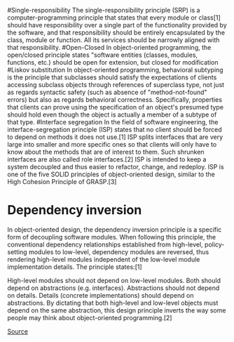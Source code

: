 #Single-responsibility 
The single-responsibility principle (SRP) is a computer-programming principle that states that every module or class[1] should have responsibility over a single part of the functionality provided by the software, and that responsibility should be entirely encapsulated by the class, module or function. All its services should be narrowly aligned with that responsibility.
#Open-Closed 
In object-oriented programming, the open/closed principle states "software entities (classes, modules, functions, etc.) should be open for extension, but closed for modification
#Liskov substitution
In object-oriented programming, behavioral subtyping is the principle that subclasses should satisfy the expectations of clients accessing subclass objects through references of superclass type, not just as regards syntactic safety (such as absence of "method-not-found" errors) but also as regards behavioral correctness. Specifically, properties that clients can prove using the specification of an object's presumed type should hold even though the object is actually a member of a subtype of that type.
#Interface segregation
In the field of software engineering, the interface-segregation principle (ISP) states that no client should be forced to depend on methods it does not use.[1] ISP splits interfaces that are very large into smaller and more specific ones so that clients will only have to know about the methods that are of interest to them. Such shrunken interfaces are also called role interfaces.[2] ISP is intended to keep a system decoupled and thus easier to refactor, change, and redeploy. ISP is one of the five SOLID principles of object-oriented design, similar to the High Cohesion Principle of GRASP.[3]

# Dependency inversion
In object-oriented design, the dependency inversion principle is a specific form of decoupling software modules. When following this principle, the conventional dependency relationships established from high-level, policy-setting modules to low-level, dependency modules are reversed, thus rendering high-level modules independent of the low-level module implementation details. The principle states:[1]

High-level modules should not depend on low-level modules. Both should depend on abstractions (e.g. interfaces).
Abstractions should not depend on details. Details (concrete implementations) should depend on abstractions.
By dictating that both high-level and low-level objects must depend on the same abstraction, this design principle inverts the way some people may think about object-oriented programming.[2]


[Source](https://en.wikipedia.org/wiki/SOLID)
